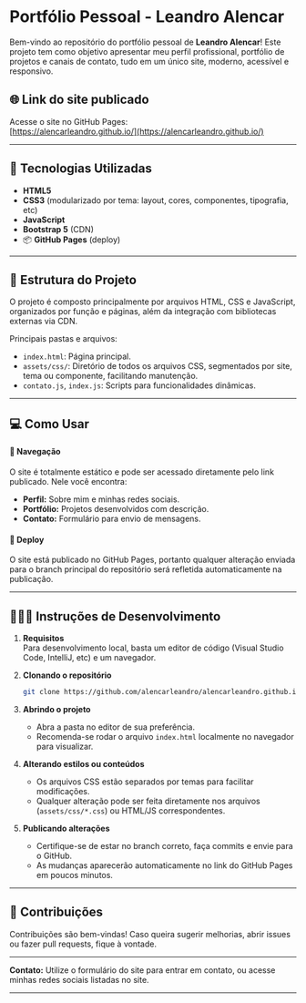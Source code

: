# Portfólio Pessoal - Leandro Alencar

Bem-vindo ao repositório do portfólio pessoal de **Leandro Alencar**! Este projeto tem como objetivo apresentar meu perfil profissional, portfólio de projetos e canais de contato, tudo em um único site, moderno, acessível e responsivo.

## 🌐 Link do site publicado

Acesse o site no GitHub Pages:  
[https://alencarleandro.github.io/](https://alencarleandro.github.io/)

---

## 🚀 Tecnologias Utilizadas

- **HTML5**
- **CSS3** (modularizado por tema: layout, cores, componentes, tipografia, etc)
- **JavaScript**
- **Bootstrap 5** (CDN)
- 📦 **GitHub Pages** (deploy)

---

## 📝 Estrutura do Projeto

O projeto é composto principalmente por arquivos HTML, CSS e JavaScript, organizados por função e páginas, além da integração com bibliotecas externas via CDN.

Principais pastas e arquivos:

- `index.html`: Página principal.
- `assets/css/`: Diretório de todos os arquivos CSS, segmentados por site, tema ou componente, facilitando manutenção.
- `contato.js`, `index.js`: Scripts para funcionalidades dinâmicas.

---

## 💻 Como Usar

#### 👀 Navegação

O site é totalmente estático e pode ser acessado diretamente pelo link publicado. Nele você encontra:

- **Perfil:** Sobre mim e minhas redes sociais.
- **Portfólio:** Projetos desenvolvidos com descrição.
- **Contato:** Formulário para envio de mensagens.

#### 🚀 Deploy

O site está publicado no GitHub Pages, portanto qualquer alteração enviada para o branch principal do repositório será refletida automaticamente na publicação.

---

## 👩🏻‍💻 Instruções de Desenvolvimento

1. **Requisitos**  
   Para desenvolvimento local, basta um editor de código (Visual Studio Code, IntelliJ, etc) e um navegador.

2. **Clonando o repositório**

   ```bash
   git clone https://github.com/alencarleandro/alencarleandro.github.io.git
   ```

3. **Abrindo o projeto**
   - Abra a pasta no editor de sua preferência.
   - Recomenda-se rodar o arquivo `index.html` localmente no navegador para visualizar.

4. **Alterando estilos ou conteúdos**
   - Os arquivos CSS estão separados por temas para facilitar modificações.
   - Qualquer alteração pode ser feita diretamente nos arquivos (`assets/css/*.css`) ou HTML/JS correspondentes.

5. **Publicando alterações**
   - Certifique-se de estar no branch correto, faça commits e envie para o GitHub.
   - As mudanças aparecerão automaticamente no link do GitHub Pages em poucos minutos.

---

## 🤝 Contribuições

Contribuições são bem-vindas! Caso queira sugerir melhorias, abrir issues ou fazer pull requests, fique à vontade.

---

**Contato:** Utilize o formulário do site para entrar em contato, ou acesse minhas redes sociais listadas no site.

---
